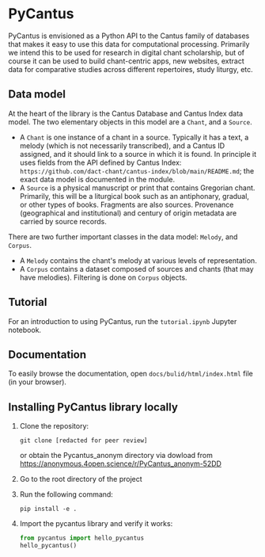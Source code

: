 # PyCantus
PyCantus is envisioned as a Python API to the Cantus family of databases that makes it easy to use this data for computational processing. Primarily we intend this to be used for research in digital chant scholarship, but of course it can be used to build chant-centric apps, new websites, extract data for comparative studies across different repertoires, study liturgy, etc.


## Data model

At the heart of the library is the Cantus Database and Cantus Index data model. The two elementary objects in this model are a `Chant`, and a `Source`.

* A `Chant` is one instance of a chant in a source. Typically it has a text, a melody (which is not necessarily transcribed), and a Cantus ID assigned, and it should link to a source in which it is found. In principle it uses fields from the API defined by Cantus Index: `https://github.com/dact-chant/cantus-index/blob/main/README.md`; the exact data model is documented in the module.
* A `Source` is a physical manuscript or print that contains Gregorian chant. Primarily, this will be a liturgical book such as an antiphonary, gradual, or other types of books. Fragments are also sources. Provenance (geographical and institutional) and century of origin metadata are carried by source records.

There are two further important classes in the data model: `Melody`, and `Corpus`.

* A `Melody` contains the chant's melody at various levels of representation.
* A `Corpus` contains a dataset composed of sources and chants (that may have melodies). Filtering is done on `Corpus` objects.

## Tutorial

For an introduction to using PyCantus, run the `tutorial.ipynb` Jupyter notebook.


## Documentation
To easily browse the documentation, open `docs/bulid/html/index.html` file (in your browser).


## Installing PyCantus library locally

1. Clone the repository:
    
    ```git clone [redacted for peer review]```  

   or obtain the Pycantus_anonym directory via dowload from https://anonymous.4open.science/r/PyCantus_anonym-52DD 

2. Go to the root directory of the project
3. Run the following command:

    ```pip install -e .```
   
4. Import the pycantus library and verify it works:

    ```python
    from pycantus import hello_pycantus
    hello_pycantus()
    ```
